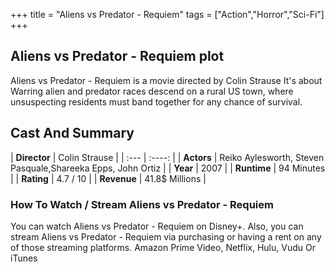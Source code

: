 +++
title = "Aliens vs Predator - Requiem"
tags = ["Action","Horror","Sci-Fi"]
+++
## Aliens vs Predator - Requiem plot
Aliens vs Predator - Requiem is a movie directed by Colin Strause It's about Warring alien and predator races descend on a rural US town, where unsuspecting residents must band together for any chance of survival.
## Cast And Summary
| **Director**      | Colin Strause |
    | :---        |    :----:   |
    |  **Actors** | Reiko Aylesworth, Steven Pasquale,Shareeka Epps, John Ortiz |
    | **Year**   | 2007    |
    |  **Runtime** | 94 Minutes |
    |  **Rating** | 4.7 / 10 | 
    |  **Revenue** | 41.8$ Millions |
### How To Watch / Stream Aliens vs Predator - Requiem
You can watch Aliens vs Predator - Requiem on Disney+.
Also, you can stream Aliens vs Predator - Requiem via purchasing or having a rent on any of those streaming platforms.
Amazon Prime Video, Netflix, Hulu, Vudu Or iTunes